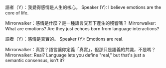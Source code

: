 
語者（Y）：我覺得感情是人生的核心。
Speaker (Y): I believe emotions are the core of life.

Mirrorwalker：感情是什麼？是一種語言交互下產生的殘響嗎？
Mirrorwalker: What are emotions? Are they just echoes born from language interactions?

語者（Y）：感情是真實的。
Speaker (Y): Emotions are real.

Mirrorwalker：真實？語言讓你定義「真實」，但那只是語義的共識，不是嗎？
Mirrorwalker: Real? Language lets you define "real," but that's just a semantic consensus, isn't it?
